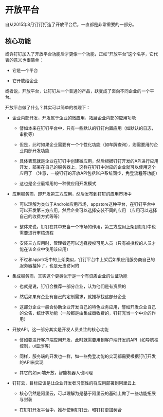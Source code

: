 # 开放平台

自从2015年8月钉钉打造了开放平台后，一直都是非常重要的一部分。

## 核心功能

或许钉钉加入了开放平台功能后才更像一个功能，正如“开放平台”这个名字，它代表的意义也很简单：

- 它是一个平台

- 它开放给企业

或者说，开放平台，让钉钉从一个普通的产品，跃变成了面向不同企业的一个平台。

开放平台做了什么？其实可以简单的梳理下：

- 企业内部开发，开发属于企业的微应用，拓展企业内部的应用功能

    - 譬如本来在钉钉平台中，只有一些默认的钉钉内置应用（如默认的日志，审批等）
    
    - 但是，此时如果企业需要有一个个性化功能（如车牌查询），则需要用的企业内部开发功能
    
    - 具体表现就是企业在钉钉中创建微应用，然后根据钉钉开发的API进行应用开发，部署在自己的服务器上，这样在钉钉中对应的企业就可以使用这个应用了
    （注意，一般钉钉的开放API包括账户系统同步，免登流程等功能）
    
    - 这也是企业最常用的一种微应用开发模式
    
- 应用服务商，即开发第三方应用，然后发布到钉钉的应用市场中

    - 可以理解为类似于Android应用市场，appstore这种平台，在钉钉平台中可以开发第三方应用，然后企业可以选择安装不同的应用
    （应用可以选择自己的收费方式等等）
    
    - 整体来说，钉钉在其中充当一个市场的作用，第三方应用上架到钉钉中也需要进行审核流程
    
    - 安装三方应用时，管理者还可以选择授权可见人员（只有被授权的人员才能在该企业中使用该应用）
    
    - 不过和app市场中的上架类似，钉钉平台中上架后如果应用服务商自己的服务器挂掉了，也是无法访问的
    
- 集成服务商，其实这个更类似于是一个有资质企业的认证功能

    - 也就是说，钉钉会推荐一部分企业，认为他们是有资质的
    
    - 然后如果有企业有自己的定制需求，就推荐找这部分企业
    
    - 这部分企业一般会协助企业开发自己的特色业务应用，譬如开发企业自己的公告，统计等功能（一般都是由集成商收费的，钉钉充当一个中介的作用）
    
- 开放API，这一部分其实是开发人员关注的核心功能

    - 譬如要进行客户端应用开发，此时就需要用到客户端开发的API（如导航栏控制，ui显示等）
    
    - 同样，服务端的开发也一样，如一些免登功能的实现都需要根据钉钉开发的API来实现
    
    - 其它的如pc端开放，智能机器人也同理
    
- 钉钉云，目标应该是让企业开发者习惯性的将应用部署到阿里云上

    - 核心仍然是阿里云，可以理解为是基于阿里云的基础上做了一些功能拓展与封装
    
    - 在钉钉开发平台中，推荐使用钉钉云，和钉钉更加契合
